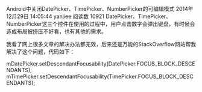 Android中关闭DatePicker、TimePicker、NumberPicker的可编辑模式
2014年12月29日 14:05:44 yanjiee 阅读数 10921
DatePicker、TimePicker、NumberPicker这三个控件在使用的过程中，用户点击数字会弹出键盘，有时候会造成布局被挤压不好看，也有其他的需求。

我看了网上很多文章的解决办法都无效，后来还是万能的StackOverflow网站帮我解决了这个问题，代码如下：


mDatePicker.setDescendantFocusability(DatePicker.FOCUS_BLOCK_DESCENDANTS);
mTimePicker.setDescendantFocusability(TimePicker.FOCUS_BLOCK_DESCENDANTS);
